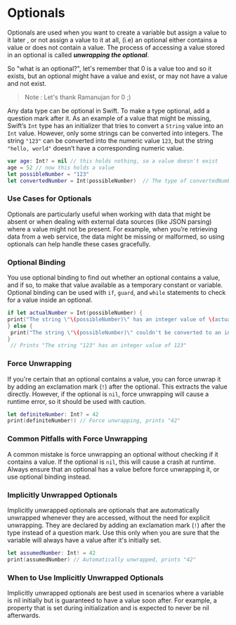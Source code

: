 # Optionals
Optionals are used when you want to create a variable but assign a value to it later , or not assign a value to it at all, (i.e) an optional either contains a value  or does not contain a value. The process of accessing a value stored in an optional is called ***unwrapping the optional***.

So "what is an optional?", let's remember that 0 is a value too and so it exists, but an optional might have a value and exist, or may not have a value and not exist.
>Note : Let's thank Ramanujan for 0 ;)

Any data type can be optional in Swift. To make a type optional, add a question mark after it. As an example of a value that might be missing, Swift’s `Int` type has an initializer that tries to convert a `String` value into an `Int` value. However, only some strings can be converted into integers. The string `"123"` can be converted into the numeric value `123`, but the string `"hello, world"` doesn’t have a corresponding numeric value.
```swift
var age: Int? = nil // this holds nothing, so a value doesn't exist
age = 52 // now this holds a value
let possibleNumber = "123" 
let convertedNumber = Int(possibleNumber)  // The type of convertedNumber is "optional Int"
```
### Use Cases for Optionals

Optionals are particularly useful when working with data that might be absent or when dealing with external data sources (like JSON parsing) where a value might not be present. For example, when you’re retrieving data from a web service, the data might be missing or malformed, so using optionals can help handle these cases gracefully.

### Optional Binding
You use optional binding to find out whether an optional contains a value, and if so, to make that value available as a temporary constant or variable. Optional binding can be used with `if`, `guard`, and `while` statements to check for a value inside an optional.

```swift
if let actualNumber = Int(possibleNumber) {  
print("The string \"\(possibleNumber)\" has an integer value of \(actualNumber)")  
} else { 
 print("The string \"\(possibleNumber)\" couldn't be converted to an integer")
} 
 // Prints "The string "123" has an integer value of 123"
```
### Force Unwrapping

If you're certain that an optional contains a value, you can force unwrap it by adding an exclamation mark (`!`) after the optional. This extracts the value directly. However, if the optional is `nil`, force unwrapping will cause a runtime error, so it should be used with caution.
```swift
let definiteNumber: Int? = 42
print(definiteNumber!) // Force unwrapping, prints "42"
```
### Common Pitfalls with Force Unwrapping

A common mistake is force unwrapping an optional without checking if it contains a value. If the optional is `nil`, this will cause a crash at runtime. Always ensure that an optional has a value before force unwrapping it, or use optional binding instead.

### Implicitly Unwrapped Optionals

Implicitly unwrapped optionals are optionals that are automatically unwrapped whenever they are accessed, without the need for explicit unwrapping. They are declared by adding an exclamation mark (`!`) after the type instead of a question mark. Use this only when you are sure that the variable will always have a value after it's initially set.
```swift
let assumedNumber: Int! = 42
print(assumedNumber) // Automatically unwrapped, prints "42"
```
### When to Use Implicitly Unwrapped Optionals

Implicitly unwrapped optionals are best used in scenarios where a variable is nil initially but is guaranteed to have a value soon after. For example, a property that is set during initialization and is expected to never be nil afterwards.